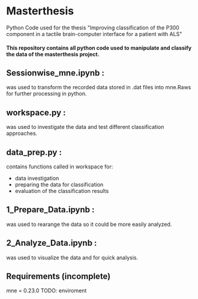 # Masterthesis
Python Code used for the thesis "Improving classification of the P300 component in a tactile brain-computer interface for a patient with ALS"
#### This repository contains all python code used to manipulate and classify the data of the masterthesis project.

## Sessionwise_mne.ipynb :
was used to transform the recorded data stored in .dat files into mne.Raws for further processing in python.

## workspace.py :
was used to investigate the data and test different classification approaches.

## data_prep.py :
contains functions called in workspace for: 
- data investigation
- preparing the data for classification
- evaluation of the classification results

## 1_Prepare_Data.ipynb :
was used to rearange the data so it could be more easily analyzed.

## 2_Analyze_Data.ipynb :
was used to visualize the data and for quick analysis.

## Requirements (incomplete)
mne = 0.23.0 
TODO: enviroment

